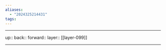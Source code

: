 ```yaml
---
aliases:
  - "2024325214431"
tags:
---
```




***

up:: 
back:: 
forward:: 
layer:: [[layer-099]]

***
